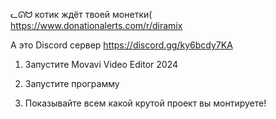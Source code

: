 ᓚᘏᗢ котик ждёт твоей монетки(
https://www.donationalerts.com/r/diramix

А это Discord сервер
https://discord.gg/ky6bcdy7KA

1.  Запустите Movavi Video Editor 2024

2. Запустите программу
  
3. Показывайте всем какой крутой проект вы монтируете!
